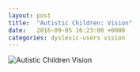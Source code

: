 ```yaml
---
layout: post
title:  "Autistic Children: Vision"
date:   2016-09-05 16:23:00 +0000
categories: dyslexic-users vision
---
```


![Autistic Children Vision](/image.png)
